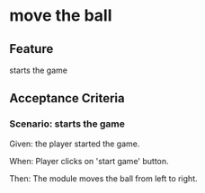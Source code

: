 # move the ball

## Feature

starts the game

## Acceptance Criteria

### Scenario: starts the game

  Given: the player started the game.
  
  When: Player clicks on 'start game' button.

  Then: The module moves the ball from left to right.
